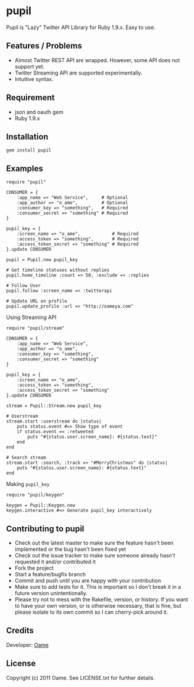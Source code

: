pupil
=============

Pupil is "Lazy" Twitter API Library for Ruby 1.9.x.
Easy to use.

Features / Problems
-------------

* Almost Twitter REST API are wrapped. However, some API does not support yet.
* Twitter Streaming API are supported experimentally.
* Intuitive syntax.

Requirement
-------------

* json and oauth gem
* Ruby 1.9.x

Installation
-------------

	gem install pupil

Examples
-------------
	require "pupil"
	
	CONSUMER = {
		:app_name => "Web Service",     # Optional
		:app_author => "o_ame",         # Optional
		:consumer_key => "something",   # Required
		:consumer_secret => "something" # Required
	}
	
	pupil_key = {
		:screen_name => "o_ame",            # Required
		:access_token => "something",       # Required
		:access_token_secret => "something" # Required
	}.update CONSUMER
	
	pupil = Pupil.new pupil_key
	
	# Get timeline statuses without replies
	pupil.home_timeline :count => 50, :exclude => :replies
	
	# Follow User
	pupil.follow :screen_name => :twitterapi
	
	# Update URL on profile
	pupil.update_profile :url => "http://oameya.com"

Using Streaming API

	require "pupil/stream"
	
	CONSUMER = {
		:app_name => "Web Service",
		:app_author => "o_ame",
		:consumer_key => "something",
		:consumer_secret => "something"
	}
	
	pupil_key = {
		:screen_name => "o_ame",
		:access_token => "something",
		:access_token_secret => "something"
	}.update CONSUMER
	
	stream = Pupil::Stream.new pupil_key
	
	# Userstream
	stream.start :userstream do |status|
		puts status.event #=> Show type of event
		if status.event == :retweeted
			puts "#{status.user.screen_name}: #{status.text}"
		end
	end
	
	# Search stream
	stream.start :search, :track => "#MerryChristmas" do |status|
		puts "#{status.user.screen_name}: #{status.text}"
	end

Making `pupil_key`

	require "pupil/keygen"
	
	keygen = Pupil::Keygen.new
	keygen.interactive #=> Generate pupil_key interactively

Contributing to pupil
-------------

* Check out the latest master to make sure the feature hasn't been implemented or the bug hasn't been fixed yet
* Check out the issue tracker to make sure someone already hasn't requested it and/or contributed it
* Fork the project
* Start a feature/bugfix branch
* Commit and push until you are happy with your contribution
* Make sure to add tests for it. This is important so I don't break it in a future version unintentionally.
* Please try not to mess with the Rakefile, version, or history. If you want to have your own version, or is otherwise necessary, that is fine, but please isolate to its own commit so I can cherry-pick around it.

Credits
-------------

Developer: [Oame](http://twitter.com/o_ame)

License
-------------

Copyright (c) 2011 Oame. See LICENSE.txt for
further details.

